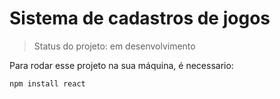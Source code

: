 <h1>Sistema de cadastros de jogos</h1>

> Status do projeto: em desenvolvimento

Para rodar esse projeto na sua máquina, é necessario:

```
npm install react
```
